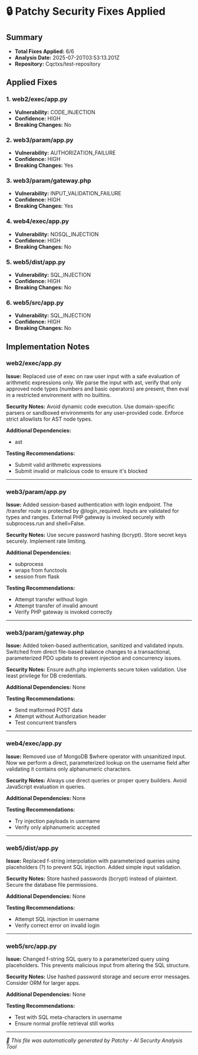# 🔒 Patchy Security Fixes Applied

## Summary
- **Total Fixes Applied:** 6/6
- **Analysis Date:** 2025-07-20T03:53:13.201Z
- **Repository:** Cqctxs/test-repository

## Applied Fixes

### 1. web2/exec/app.py
- **Vulnerability:** CODE_INJECTION
- **Confidence:** HIGH
- **Breaking Changes:** No

### 2. web3/param/app.py
- **Vulnerability:** AUTHORIZATION_FAILURE
- **Confidence:** HIGH
- **Breaking Changes:** Yes

### 3. web3/param/gateway.php
- **Vulnerability:** INPUT_VALIDATION_FAILURE
- **Confidence:** HIGH
- **Breaking Changes:** Yes

### 4. web4/exec/app.py
- **Vulnerability:** NOSQL_INJECTION
- **Confidence:** HIGH
- **Breaking Changes:** No

### 5. web5/dist/app.py
- **Vulnerability:** SQL_INJECTION
- **Confidence:** HIGH
- **Breaking Changes:** No

### 6. web5/src/app.py
- **Vulnerability:** SQL_INJECTION
- **Confidence:** HIGH
- **Breaking Changes:** No


## Implementation Notes

### web2/exec/app.py
**Issue:** Replaced use of exec on raw user input with a safe evaluation of arithmetic expressions only. We parse the input with ast, verify that only approved node types (numbers and basic operators) are present, then eval in a restricted environment with no builtins.

**Security Notes:** Avoid dynamic code execution. Use domain-specific parsers or sandboxed environments for any user-provided code. Enforce strict allowlists for AST node types.

**Additional Dependencies:**
- ast

**Testing Recommendations:**
- Submit valid arithmetic expressions
- Submit invalid or malicious code to ensure it's blocked

---

### web3/param/app.py
**Issue:** Added session-based authentication with login endpoint. The /transfer route is protected by @login_required. Inputs are validated for types and ranges. External PHP gateway is invoked securely with subprocess.run and shell=False.

**Security Notes:** Use secure password hashing (bcrypt). Store secret keys securely. Implement rate limiting.

**Additional Dependencies:**
- subprocess
- wraps from functools
- session from flask

**Testing Recommendations:**
- Attempt transfer without login
- Attempt transfer of invalid amount
- Verify PHP gateway is invoked correctly

---

### web3/param/gateway.php
**Issue:** Added token-based authentication, sanitized and validated inputs. Switched from direct file-based balance changes to a transactional, parameterized PDO update to prevent injection and concurrency issues.

**Security Notes:** Ensure auth.php implements secure token validation. Use least privilege for DB credentials.

**Additional Dependencies:**
None

**Testing Recommendations:**
- Send malformed POST data
- Attempt without Authorization header
- Test concurrent transfers

---

### web4/exec/app.py
**Issue:** Removed use of MongoDB $where operator with unsanitized input. Now we perform a direct, parameterized lookup on the username field after validating it contains only alphanumeric characters.

**Security Notes:** Always use direct queries or proper query builders. Avoid JavaScript evaluation in queries.

**Additional Dependencies:**
None

**Testing Recommendations:**
- Try injection payloads in username
- Verify only alphanumeric accepted

---

### web5/dist/app.py
**Issue:** Replaced f-string interpolation with parameterized queries using placeholders (?) to prevent SQL injection. Added simple input validation.

**Security Notes:** Store hashed passwords (bcrypt) instead of plaintext. Secure the database file permissions.

**Additional Dependencies:**
None

**Testing Recommendations:**
- Attempt SQL injection in username
- Verify correct error on invalid login

---

### web5/src/app.py
**Issue:** Changed f-string SQL query to a parameterized query using placeholders. This prevents malicious input from altering the SQL structure.

**Security Notes:** Use hashed password storage and secure error messages. Consider ORM for larger apps.

**Additional Dependencies:**
None

**Testing Recommendations:**
- Test with SQL meta-characters in username
- Ensure normal profile retrieval still works

---


*🤖 This file was automatically generated by Patchy - AI Security Analysis Tool*
